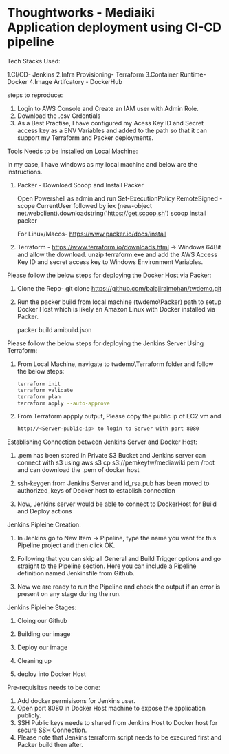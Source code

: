 # Thoughtworks - Mediaiki Application deployment using CI-CD pipeline

Tech Stacks Used:

1.CI/CD- Jenkins
2.Infra Provisioning- Terraform
3.Container Runtime- Docker
4.Image Artifcatory - DockerHub

steps to reproduce:
1. Login to AWS Console and Create an IAM user with Admin Role.
2. Download the .csv Crdentials
3. As a Best Practise, I have configured my Acess Key ID and Secret access key as a ENV Variables and added to the path so that it can support my Terraform and Packer deployments.



Tools Needs to be installed on Local Machine:

In my case, I have windows as my local machine and below are the instructions.

1. Packer - Download Scoop and Install Packer

   Open Powershell as admin and run Set-ExecutionPolicy RemoteSigned -scope CurrentUser followed by iex (new-object net.webclient).downloadstring('https://get.scoop.sh')
   scoop install packer
   
   For Linux/Macos- https://www.packer.io/docs/install


2. Terraform - https://www.terraform.io/downloads.html -> Windows 64Bit and allow the download.
   unzip terraform.exe and add the AWS Access Key ID and secret access key to Windows Environment Variables.
   
   

Please follow the below steps for deploying the Docker Host via Packer:

1. Clone the Repo- git clone https://github.com/balajirajmohan/twdemo.git
2. Run the packer build from local machine (twdemo\Packer) path to setup Docker Host which is likely an Amazon Linux with Docker installed via Packer.

   packer build amibuild.json

Please follow the below steps for deploying the Jenkins Server Using Terraform:

1. From Local Machine, navigate to twdemo\Terraform folder and follow the below steps:

   ```bash
   terraform init 
   terraform validate
   terraform plan
   terraform apply --auto-approve
   ```


2. From Terraform appply output, Please copy the public ip of EC2 vm and 

   ```bash
   http://<Server-public-ip> to login to Server with port 8080
   ```
   
Establishing Connection between Jenkins Server and Docker Host:

1. .pem has been stored in Private S3 Bucket and Jenkins server can connect with s3 using aws s3 cp s3://pemkeytw/mediawiki.pem /root and can download the .pem of docker host

2. ssh-keygen from Jenkins Server and id_rsa.pub has been moved to authorized_keys of Docker host to establish connection

3. Now, Jenkins server would be able to connect to DockerHost for Build and Deploy actions

Jenkins Pipleine Creation:

1. In Jenkins go to  New Item → Pipeline, type the name you want for this Pipeline project and then click OK.

2. Following that you can skip all General and Build Trigger options and go straight to the Pipeline section. Here you can include a Pipeline definition named Jenkinsfile from Github.

3. Now we are ready to run the Pipeline and check the output if an error is present on any stage during the run.

Jenkins Pipleine Stages:

1. Cloing our Github

2. Building our image

3. Deploy our image

4. Cleaning up 

5. deploy into Docker Host

Pre-requisites needs to be done:

1. Add docker permisisons for Jenkins user.
2. Open port 8080 in Docker Host machine to expose the application publicly.
3. SSH Public keys needs to shared from Jenkins Host to Docker host for secure SSH Connection.
4. Please note that Jenkins terraform script needs to be execured first and Packer build then after.








